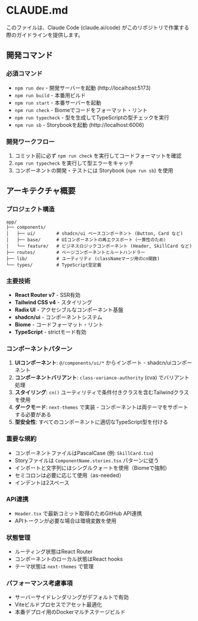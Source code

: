 # CLAUDE.md

このファイルは、Claude Code (claude.ai/code) がこのリポジトリで作業する際のガイドラインを提供します。

## 開発コマンド

### 必須コマンド
- `npm run dev` - 開発サーバーを起動 (http://localhost:5173)
- `npm run build` - 本番用ビルド
- `npm run start` - 本番サーバーを起動
- `npm run check` - Biomeでコードをフォーマット・リント
- `npm run typecheck` - 型を生成してTypeScriptの型チェックを実行
- `npm run sb` - Storybookを起動 (http://localhost:6006)

### 開発ワークフロー
1. コミット前に必ず `npm run check` を実行してコードフォーマットを確認
2. `npm run typecheck` を実行して型エラーをキャッチ
3. コンポーネントの開発・テストには Storybook (`npm run sb`) を使用

## アーキテクチャ概要

### プロジェクト構造
```
app/
├── components/
│   ├── ui/        # shadcn/ui ベースコンポーネント (Button, Card など)
│   ├── base/      # UIコンポーネントの再エクスポート（一貫性のため）
│   └── feature/   # ビジネスロジックコンポーネント (Header, SkillCard など)
├── routes/        # ページコンポーネントとルートハンドラー
├── lib/           # ユーティリティ (classNameマージ用のcn関数)
└── types/         # TypeScript型定義
```

### 主要技術
- **React Router v7** - SSR有効
- **Tailwind CSS v4** - スタイリング
- **Radix UI** - アクセシブルなコンポーネント基盤
- **shadcn/ui** - コンポーネントシステム
- **Biome** - コードフォーマット・リント
- **TypeScript** - strictモード有効

### コンポーネントパターン
1. **UIコンポーネント**: `@/components/ui/*` からインポート - shadcn/uiコンポーネント
2. **コンポーネントバリアント**: `class-variance-authority` (cva) でバリアント処理
3. **スタイリング**: `cn()` ユーティリティで条件付きクラスを含むTailwindクラスを使用
4. **ダークモード**: `next-themes` で実装 - コンポーネントは両テーマをサポートする必要がある
5. **型安全性**: すべてのコンポーネントに適切なTypeScript型を付ける

### 重要な規約
- コンポーネントファイルはPascalCase (例: `SkillCard.tsx`)
- Storyファイルは `ComponentName.stories.tsx` パターンに従う
- インポートと文字列にはシングルクォートを使用（Biomeで強制）
- セミコロンは必要に応じて使用（as-needed）
- インデントは2スペース

### API連携
- `Header.tsx` で最新コミット取得のためGitHub API連携
- APIトークンが必要な場合は環境変数を使用

### 状態管理
- ルーティング状態はReact Router
- コンポーネントのローカル状態はReact hooks
- テーマ状態は `next-themes` で管理

### パフォーマンス考慮事項
- サーバーサイドレンダリングがデフォルトで有効
- Viteビルドプロセスでアセット最適化
- 本番デプロイ用のDockerマルチステージビルド